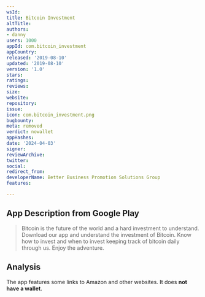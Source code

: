 ```yaml
---
wsId: 
title: Bitcoin Investment
altTitle: 
authors:
- danny
users: 1000
appId: com.bitcoin_investment
appCountry: 
released: '2019-08-10'
updated: '2019-08-10'
version: '1.0'
stars: 
ratings: 
reviews: 
size: 
website: 
repository: 
issue: 
icon: com.bitcoin_investment.png
bugbounty: 
meta: removed
verdict: nowallet
appHashes: 
date: '2024-04-03'
signer: 
reviewArchive: 
twitter: 
social: 
redirect_from: 
developerName: Better Business Promotion Solutions Group
features: 

---
```


## App Description from Google Play 

> Bitcoin is the future of the world and a hard investment to understand. Download our app and understand the investment of Bitcoin. Know how to invest and when to invest keeping track of bitcoin daily through us. Enjoy the adventure.

## Analysis

The app features some links to Amazon and other websites. It does **not have a wallet**. 
